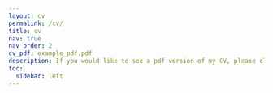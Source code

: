```yaml
---
layout: cv
permalink: /cv/
title: cv
nav: true
nav_order: 2
cv_pdf: example_pdf.pdf
description: If you would like to see a pdf version of my CV, please click on the `PDF` button above!
toc:
  sidebar: left
---
```

